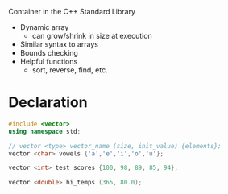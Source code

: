 
 Container in the C++ Standard Library
 
- Dynamic array
	- can grow/shrink in size at execution
- Similar syntax to arrays
- Bounds checking
- Helpful functions
	- sort, reverse, find, etc.

# Declaration

```cpp
#include <vector>
using namespace std;

// vector <type> vector_name (size, init_value) {elements};
vector <char> vowels {'a','e','i','o','u'};

vector <int> test_scores {100, 98, 89, 85, 94};

vector <double> hi_temps (365, 80.0);
```